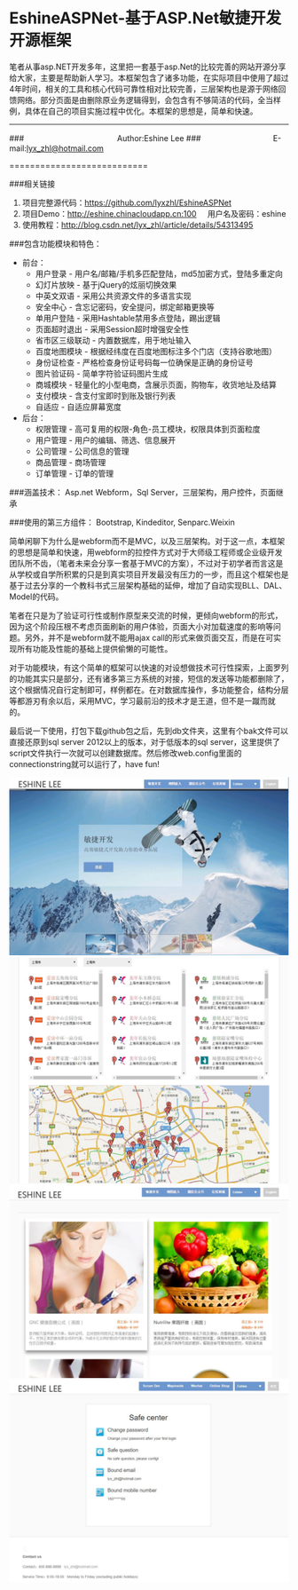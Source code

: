 EshineASPNet-基于ASP.Net敏捷开发开源框架
===========================
笔者从事asp.NET开发多年，这里把一套基于asp.Net的比较完善的网站开源分享给大家，主要是帮助新人学习。本框架包含了诸多功能，在实际项目中使用了超过4年时间，相关的工具和核心代码可靠性相对比较完善，三层架构也是源于网络回馈网络。部分页面是由删除原业务逻辑得到，会包含有不够简洁的代码，全当样例，具体在自己的项目实施过程中优化。本框架的思想是，简单和快速。

****
###　　　　　　　　　　　　Author:Eshine Lee
###　　　　　　　　　 E-mail:lyx_zhl@hotmail.com

===========================

###相关链接
1. 项目完整源代码：https://github.com/lyxzhl/EshineASPNet
2. 项目Demo：http://eshine.chinacloudapp.cn:100      用户名及密码：eshine
3. 使用教程：http://blog.csdn.net/lyx_zhl/article/details/54313495


###包含功能模块和特色：
* 前台：
    * 用户登录 - 用户名/邮箱/手机多匹配登陆，md5加密方式，登陆多重定向
    * 幻灯片放映 - 基于jQuery的炫丽切换效果
    * 中英文双语 - 采用公共资源文件的多语言实现
    * 安全中心 - 含忘记密码，安全提问，绑定邮箱更换等
    * 单用户登陆 - 采用Hashtable禁用多点登陆，踢出逻辑
    * 页面超时退出 - 采用Session超时增强安全性
    * 省市区三级联动 - 内置数据库，用于地址输入
    * 百度地图模块 - 根据经纬度在百度地图标注多个门店（支持谷歌地图）
    * 身份证检查 - 严格检查身份证号码每一位确保是正确的身份证号
    * 图片验证码 - 简单字符验证码图片生成
    * 商城模块 - 轻量化的小型电商，含展示页面，购物车，收货地址及结算
    * 支付模块 - 含支付宝即时到账及银行列表
    * 自适应 - 自适应屏幕宽度
* 后台：
    * 权限管理 - 高可复用的权限-角色-员工模块，权限具体到页面粒度
    * 用户管理 - 用户的编辑、筛选、信息展开
    * 公司管理 - 公司信息的管理
    * 商品管理 - 商场管理
    * 订单管理 - 订单的管理

###涵盖技术：
Asp.net Webform，Sql Server，三层架构，用户控件，页面继承

###使用的第三方组件：
Bootstrap, Kindeditor, Senparc.Weixin

简单闲聊下为什么是webform而不是MVC，以及三层架构。对于这一点，本框架的思想是简单和快速，用webform的拉控件方式对于大师级工程师或企业级开发团队所不齿，（笔者未来会分享一套基于MVC的方案），不过对于初学者而言这是从学校或自学所积累的只是到真实项目开发最没有压力的一步，而且这个框架也是基于过去分享的一个教科书式三层架构基础的延伸，增加了自动实现BLL、DAL、Model的代码。

笔者在只是为了验证可行性或制作原型来交流的时候，更倾向webform的形式，因为这个阶段压根不考虑页面刷新的用户体验，页面大小对加载速度的影响等问题。另外，并不是webform就不能用ajax call的形式来做页面交互，而是在可实现所有功能及性能的基础上提供偷懒的可能性。

对于功能模块，有这个简单的框架可以快速的对设想做技术可行性探索，上面罗列的功能其实只是部分，还有诸多第三方系统的对接，短信的发送等功能都删除了，这个根据情况自行定制即可，样例都在。在对数据库操作，多功能整合，结构分层等都游刃有余以后，采用MVC，学习最前沿的技术才是王道，但不是一蹴而就的。

最后说一下使用，打包下载github包之后，先到db文件夹，这里有个bak文件可以直接还原到sql server 2012以上的版本，对于低版本的sql server，这里提供了script文件执行一次就可以创建数据库。然后修改web.config里面的connectionstring就可以运行了，have fun!

![](ScreenShot/e1.JPG)
![](ScreenShot/e2.JPG)
![](ScreenShot/e3.JPG)
![](ScreenShot/e4.JPG)
